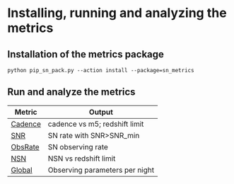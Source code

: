 # Installing, running and analyzing the metrics

## Installation of the metrics package

```
python pip_sn_pack.py --action install --package=sn_metrics
```

## Run and analyze the metrics

| Metric | Output|
|----|----|
| [Cadence](cadence_metric.md) | cadence vs m5; redshift limit|
| [SNR](snr_metric.md) | SN rate with SNR>SNR_min|
| [ObsRate](obsrate_metric.md)| SN observing rate|
| [NSN](nsn_metric.md)| NSN vs redshift limit|
| [Global](global.md)| Observing parameters per night|




